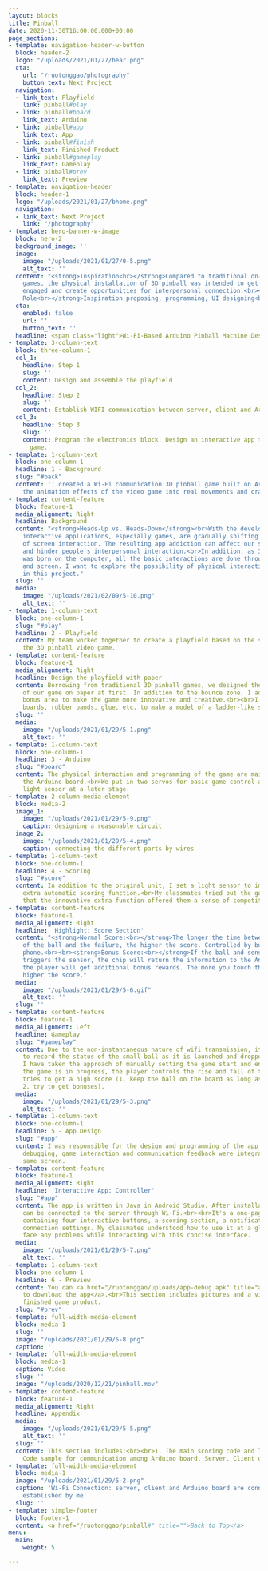 ```yaml
---
layout: blocks
title: Pinball
date: 2020-11-30T16:00:00.000+00:00
page_sections:
- template: navigation-header-w-button
  block: header-2
  logo: "/uploads/2021/01/27/hear.png"
  cta:
    url: "/ruotonggao/photography"
    button_text: Next Project
  navigation:
  - link_text: Playfield
    link: pinball#play
  - link: pinball#board
    link_text: Arduino
  - link: pinball#app
    link_text: App
  - link: pinball#finish
    link_text: Finished Product
  - link: pinball#gameplay
    link_text: Gameplay
  - link: pinball#prev
    link_text: Preview
- template: navigation-header
  block: header-1
  logo: "/uploads/2021/01/27/bhome.png"
  navigation:
  - link_text: Next Project
    link: "/photography"
- template: hero-banner-w-image
  block: hero-2
  background_image: ''
  image:
    image: "/uploads/2021/01/27/0-5.png"
    alt_text: ''
  content: "<strong>Inspiration<br></strong>Compared to traditional on-screen 3D pinball
    games, the physical installation of 3D pinball was intended to get players more
    engaged and create opportunities for interpersonal connection.<br><br><strong>My
    Role<br></strong>Inspiration proposing, programming, UI designing<br><br><strong>Date<br></strong>9.2019~12.2019"
  cta:
    enabled: false
    url: ''
    button_text: ''
  headline: <span class="light">Wi-Fi-Based Arduino Pinball Machine Design</span>
- template: 3-column-text
  block: three-column-1
  col_1:
    headline: Step 1
    slug: ''
    content: Design and assemble the playfield
  col_2:
    headline: Step 2
    slug: ''
    content: Establish WIFI communication between server, client and Arduino board
  col_3:
    headline: Step 3
    slug: ''
    content: Program the electronics block. Design an interactive app to control the
      game.
- template: 1-column-text
  block: one-column-1
  headline: 1 - Background
  slug: "#back"
  content: 'I created a Wi-Fi communication 3D pinball game built on Arduino, turning
    the animation effects of the video game into real movements and crashes.  '
- template: content-feature
  block: feature-1
  media_alignment: Right
  headline: Background
  content: "<strong>Heads-Up vs. Heads-Down</strong><br>With the development of technology,
    interactive applications, especially games, are gradually shifting to the mode
    of screen interaction. The resulting app addiction can affect our social life
    and hinder people's interpersonal interaction.<br>In addition, as 3D pinball game
    was born on the computer, all the basic interactions are done through keyboard
    and screen. I want to explore the possibility of physical interaction experience
    in this project."
  slug: ''
  media:
    image: "/uploads/2021/02/09/5-10.png"
    alt_text: ''
- template: 1-column-text
  block: one-column-1
  slug: "#play"
  headline: 2 - Playfield
  content: My team worked together to create a playfield based on the structure of
    the 3D pinball video game.
- template: content-feature
  block: feature-1
  media_alignment: Right
  headline: Design the playfield with paper
  content: Borrowing from traditional 3D pinball games, we designed the prototype
    of our game on paper at first. In addition to the bounce zone, I added a special
    bonus area to make the game more innovative and creative.<br><br>I used wooden
    boards, rubber bands, glue, etc. to make a model of a ladder-like slope structure.
  slug: ''
  media:
    image: "/uploads/2021/01/29/5-1.png"
    alt_text: ''
- template: 1-column-text
  block: one-column-1
  headline: 3 - Arduino
  slug: "#board"
  content: The physical interaction and programming of the game are mainly done through
    the Arduino board.<br>We put in two servos for basic game control and added a
    light sensor at a later stage.
- template: 2-column-media-element
  block: media-2
  image_1:
    image: "/uploads/2021/01/29/5-9.png"
    caption: designing a reasonable circuit
  image_2:
    image: "/uploads/2021/01/29/5-4.png"
    caption: connecting the different parts by wires
- template: 1-column-text
  block: one-column-1
  headline: 4 - Scoring
  slug: "#score"
  content: In addition to the original unit, I set a light sensor to implement an
    extra automatic scoring function.<br>My classmates tried out the game and commented
    that the innovative extra function offered them a sense of competition.
- template: content-feature
  block: feature-1
  media_alignment: Right
  headline: 'Highlight: Score Section'
  content: "<strong>Normal Score:<br></strong>The longer the time between the start
    of the ball and the failure, the higher the score. Controlled by buttons on the
    phone.<br><br><strong>Bonus Score:<br></strong>If the ball and sensor contact
    triggers the sensor, the chip will return the information to the Android terminal,
    the player will get additional bonus rewards. The more you touch the sensor, the
    higher the score."
  media:
    image: "/uploads/2021/01/29/5-6.gif"
    alt_text: ''
  slug: ''
- template: content-feature
  block: feature-1
  media_alignment: Left
  headline: Gameplay
  slug: "#gameplay"
  content: Due to the non-instantaneous nature of wifi transmission, it is difficult
    to record the status of the small ball as it is launched and dropped. Therefore,
    I have taken the approach of manually setting the game start and end.<br><br>While
    the game is in progress, the player controls the rise and fall of the pedals and
    tries to get a high score (1. keep the ball on the board as long as possible;
    2. try to get bonuses).
  media:
    image: "/uploads/2021/01/29/5-3.png"
    alt_text: ''
- template: 1-column-text
  block: one-column-1
  headline: 5 - App Design
  slug: "#app"
  content: I was responsible for the design and programming of the app.<br>To facilitate
    debugging, game interaction and communication feedback were integrated into the
    same screen.
- template: content-feature
  block: feature-1
  media_alignment: Right
  headline: 'Interactive App: Controller'
  slug: "#app"
  content: The app is written in Java in Android Studio. After installation, the controller
    can be connected to the server through Wi-Fi.<br><br>It's a one-page controller,
    containing four interactive buttons, a scoring section, a notification bar, and
    connection settings. My classmates understood how to use it at a glance and didn't
    face any problems while interacting with this concise interface.
  media:
    image: "/uploads/2021/01/29/5-7.png"
    alt_text: ''
- template: 1-column-text
  block: one-column-1
  headline: 6 - Preview
  content: You can <a href="/ruotonggao/uploads/app-debug.apk" title="app">click here
    to download the app</a>.<br>This section includes pictures and a video of the
    finished game product.
  slug: "#prev"
- template: full-width-media-element
  block: media-1
  slug: ''
  image: "/uploads/2021/01/29/5-8.png"
  caption: ''
- template: full-width-media-element
  block: media-1
  caption: Video
  slug: ''
  image: "/uploads/2020/12/21/pinball.mov"
- template: content-feature
  block: feature-1
  media_alignment: Right
  headline: Appendix
  media:
    image: "/uploads/2021/01/29/5-5.png"
    alt_text: ''
  slug: ''
  content: This section includes:<br><br>1. The main scoring code and logic;<br>2.
    Code sample for communication among Arduino board, Server, Client using Wi-Fi.
- template: full-width-media-element
  block: media-1
  image: "/uploads/2021/01/29/5-2.png"
  caption: 'Wi-Fi Connection: server, client and Arduino board are connected by Wi-Fi
    established by me'
  slug: ''
- template: simple-footer
  block: footer-1
  content: <a href="/ruotonggao/pinball#" title="">Back to Top</a>
menu:
  main:
    weight: 5

---
```

